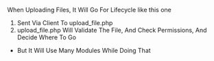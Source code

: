When Uploading Files, It Will Go For Lifecycle like this one


1. Sent Via Client To upload_file.php
2. upload_file.php Will Validate The File, And Check Permissions, And Decide Where To Go 
  * But It Will Use Many Modules While Doing That
